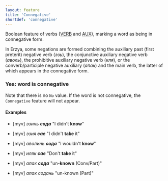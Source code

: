 ```yaml
---
layout: feature
title: 'Connegative'
shortdef: 'connegative'
---
```



Boolean feature of verbs ([VERB]() and [AUX]()), marking a word as
being in connegative form.

In Erzya, some negations are formed combining the auxiliary past (first preterit) negative verb (*эзь*), the conjunctive auxiliary negative verb (*аволь*), the prohibitive auxiliary negative verb (*иля*), or the converb/participle negative auxiliary (*апак*)
and the main verb, the latter of which appears in the connegative form.

### Yes: word is connegative

Note that there is no `No` value. If the word is not connegative, the
`Connegative` feature will not appear.

#### Examples

* [myv] _эзинь <b>сода</b>_ "I didn't <b>know</b>"
* [myv] _эзия <b>сае</b>_ "I didn't <b>take</b> it"

* [myv] _аволинь <b>сода</b>_ "I wouldn't <b>know</b>"

* [myv] _иляк <b>сае</b>_ "Don't <b>take</b> it"

* [myv] _апак <b>сода</b>_ "un-<b>known</b> (Conv/Part)"
* [myv] _апак содань_ "un-known</b> (Part)"

